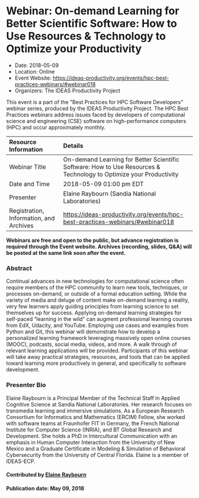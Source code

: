 













			   

<!-- Note: this label does NOT include the trailing colon -->





# Webinar: On-demand Learning for Better Scientific Software: How to Use Resources & Technology to Optimize your Productivity

- Date: 2018-05-09
- Location: Online
- Event Website: https://ideas-productivity.org/events/hpc-best-practices-webinars/#webinar018
- Organizers: The IDEAS Productivity Project
			   
This event is a part of the "Best Practices for HPC Software
Developers" webinar series, produced by the IDEAS Productivity
Project. The HPC Best Practices webinars address issues faced by
developers of computational science and engineering (CSE) software on
high-performance computers (HPC) and occur approximately monthly.

Resource Information | Details
:--- | :---			   
Webinar Title | On-demand Learning for Better Scientific Software: How to Use Resources & Technology to Optimize your Productivity
Date and Time | 2018-05-09 01:00 pm EDT
Presenter | Elaine Raybourn (Sandia National Laboratories)
Registration, Information, and Archives | 	<https://ideas-productivity.org/events/hpc-best-practices-webinars/#webinar018>	   

**Webinars are free and open to the public, but advance registration is required through the Event website. Archives (recording, slides, Q&A) will be posted at the same link soon after the event.**

### Abstract
<p>Continual advances in new technologies for computational science often
require members of the HPC community to learn new tools, techniques,
or processes on-demand, or outside of a formal education
setting. While the variety of media and deluge of content make
on-demand learning a reality, very few learners apply guiding
principles from learning science to set themselves up for
success. Applying on-demand learning strategies for self-paced
“learning in the wild” can augment professional learning courses from
EdX, Udacity, and YouTube. Employing use cases and examples from
Python and Git, this webinar will demonstrate how to develop a
personalized learning framework leveraging massively open online
courses (MOOC), podcasts, social media, videos, and more. A walk
through of relevant learning applications will be
provided. Participants of this webinar will take away practical
strategies, resources, and tools that can be applied toward learning
more productively in general, and specifically to software
development.</p>



### Presenter Bio
<p>Elaine Raybourn is a Principal Member of the
Technical Staff in Applied Cognitive Science at Sandia National
Laboratories. Her research focuses on transmedia learning and
immersive simulations. As a European Research Consortium for
Informatics and Mathematics (ERCIM) Fellow, she worked with software
teams at Fraunhofer FIT in Germany, the French National Institute for
Computer Science (INRIA), and BT Global Research and Development. She
holds a PhD in Intercultural Communication with an emphasis in Human
Computer Interaction from the University of New Mexico and a Graduate
Certificate in Modeling &amp; Simulation of Behavioral Cybersecurity from
the University of Central Florida. Elaine is a member of IDEAS-ECP.</p>

    

#### Contributed by [Elaine Raybourn](https://github.com/elaineraybourn "Elaine Raybourn GitHub profile")

#### Publication date: May 09, 2018

<!---
Publish: yes
Categories: skills
Topics: online learning
Level: 2
Prerequisites: default
Aggregate: none
--->






